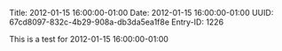 Title: 2012-01-15 16:00:00-01:00
Date: 2012-01-15 16:00:00-01:00
UUID: 67cd8097-832c-4b29-908a-db3da5ea1f8e
Entry-ID: 1226

This is a test for 2012-01-15 16:00:00-01:00
